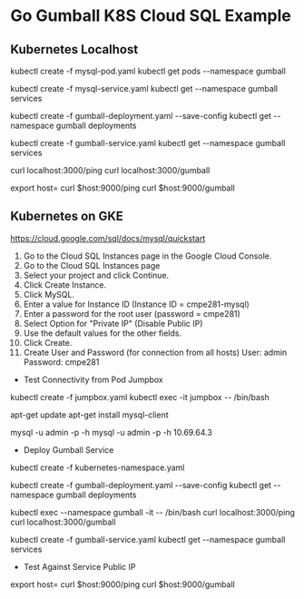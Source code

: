 
# Go Gumball K8S Cloud SQL Example


## Kubernetes Localhost

kubectl create -f mysql-pod.yaml
kubectl get pods --namespace gumball

kubectl create -f mysql-service.yaml
kubectl get --namespace gumball services

kubectl create -f gumball-deployment.yaml --save-config 
kubectl get --namespace gumball deployments

kubectl create -f gumball-service.yaml
kubectl get --namespace gumball services

curl localhost:3000/ping
curl localhost:3000/gumball

export host=<public-id>
curl $host:9000/ping
curl $host:9000/gumball


## Kubernetes on GKE

https://cloud.google.com/sql/docs/mysql/quickstart

1. Go to the Cloud SQL Instances page in the Google Cloud Console.
2. Go to the Cloud SQL Instances page
3. Select your project and click Continue.
4. Click Create Instance.
5. Click MySQL.
6. Enter a value for Instance ID (Instance ID = cmpe281-mysql)
7. Enter a password for the root user (password = cmpe281)
8. Select Option for "Private IP" (Disable Public IP)
9. Use the default values for the other fields.
10. Click Create.
11. Create User and Password (for connection from all hosts)
	User: admin
	Password: cmpe281

- Test Connectivity from Pod Jumpbox

kubectl create -f jumpbox.yaml
kubectl exec -it jumpbox -- /bin/bash

apt-get update
apt-get install mysql-client 

mysql -u admin -p -h <db host> 
mysql -u admin -p -h 10.69.64.3 
	
- Deploy Gumball Service

kubectl create -f kubernetes-namespace.yaml

kubectl create -f gumball-deployment.yaml --save-config 
kubectl get --namespace gumball deployments

kubectl exec  --namespace gumball -it <deployment-pod>  -- /bin/bash
curl localhost:3000/ping
curl localhost:3000/gumball

kubectl create -f gumball-service.yaml
kubectl get --namespace gumball services

- Test Against Service Public IP

export host=<public-id>
curl $host:9000/ping
curl $host:9000/gumball





